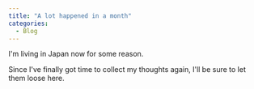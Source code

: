 ```yaml
--- 
title: "A lot happened in a month"
categories:
  - Blog
---
```


I'm living in Japan now for some reason.

Since I've finally got time to collect my thoughts again, I'll be sure to let them loose here.
